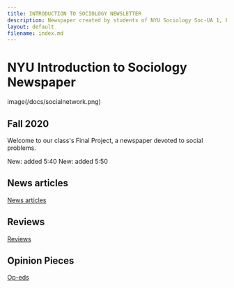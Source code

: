 ```yaml
---
title: INTRODUCTION TO SOCIOLOGY NEWSLETTER
description: Newspaper created by students of NYU Sociology Soc-UA 1, Fall 2020
layout: default
filename: index.md
--- 
```


# NYU Introduction to Sociology Newspaper

image(/docs/socialnetwork.png)

## Fall 2020

Welcome to our class's Final Project, a newspaper devoted to social problems. 

New: added 5:40
New: added 5:50

## News articles

[News articles](articles.md) 

## Reviews

[Reviews](reviews.md) 

## Opinion Pieces

[Op-eds](opeds.md) 
